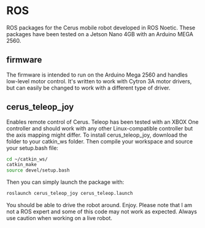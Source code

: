 # ROS

ROS packages for the Cerus mobile robot developed in ROS Noetic. These packages have been tested on a Jetson Nano 4GB with an Arduino MEGA 2560. 

## firmware

The firmware is intended to run on the Arduino Mega 2560 and handles low-level motor control. It's written to work with Cytron 3A motor drivers, but can easily be changed to work with a different type of driver.

## cerus_teleop_joy

Enables remote control of Cerus. Teleop has been tested with an XBOX One controller and should work with any other Linux-compatible controller but the axis mapping might differ.
To install cerus_teleop_joy, download the folder to your catkin_ws folder. Then compile your workspace and source your setup.bash file:

```sh
cd ~/catkin_ws/
catkin_make
source devel/setup.bash
```

Then you can simply launch the package with:

```sh
roslaunch cerus_teleop_joy cerus_teleop.launch
```

You should be able to drive the robot around. Enjoy.
Please note that I am not a ROS expert and some of this code may not work as expected. Always use caution when working on a live robot.
